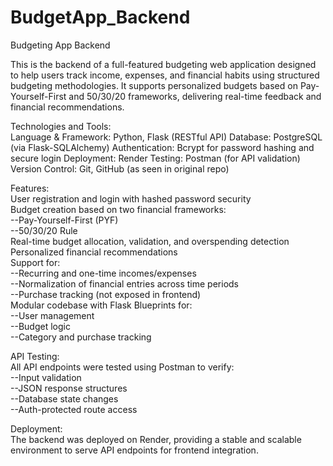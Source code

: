 # BudgetApp_Backend  
Budgeting App Backend  

This is the backend of a full-featured budgeting web application designed to help users track income, expenses, and financial habits using structured budgeting methodologies. It supports personalized budgets based on Pay-Yourself-First and 50/30/20 frameworks, delivering real-time feedback and financial recommendations.  

Technologies and Tools:  
Language & Framework: Python, Flask (RESTful API)
Database: PostgreSQL (via Flask-SQLAlchemy)
Authentication: Bcrypt for password hashing and secure login
Deployment: Render
Testing: Postman (for API validation)
Version Control: Git, GitHub (as seen in original repo)

Features:  
User registration and login with hashed password security  
Budget creation based on two financial frameworks:  
--Pay-Yourself-First (PYF)  
--50/30/20 Rule  
Real-time budget allocation, validation, and overspending detection  
Personalized financial recommendations  
Support for:  
--Recurring and one-time incomes/expenses  
--Normalization of financial entries across time periods  
--Purchase tracking (not exposed in frontend)  
Modular codebase with Flask Blueprints for:  
--User management  
--Budget logic  
--Category and purchase tracking  

API Testing:  
All API endpoints were tested using Postman to verify:  
--Input validation  
--JSON response structures  
--Database state changes  
--Auth-protected route access  

Deployment:  
The backend was deployed on Render, providing a stable and scalable environment to serve API endpoints for frontend integration.
